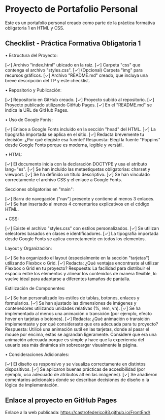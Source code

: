 # Proyecto de Portafolio Personal

Este es un portafolio personal creado como parte de la práctica formativa obligatoria 1 en HTML y CSS.

## Checklist - Práctica Formativa Obligatoria 1

• Estructura del Proyecto:

[✓] Archivo "index.html" ubicado en la raíz.
[✓] Carpeta "css" que contenga el archivo "styles.css".
[✓] (Opcional) Carpeta "img" para recursos gráficos.
[✓] Archivo "README.md" creado, que incluya una breve descripción del TP y este checklist.

• Repositorio y Publicación:

[✓] Repositorio en GitHub creado.
[✓] Proyecto subido al repositorio.
[✓] Proyecto publicado utilizando GitHub Pages.
[✓] En el "README.md" se indica la URL de GitHub Pages.

• Uso de Google Fonts:

[✓] Enlace a Google Fonts incluido en la sección "head" del HTML.
[✓] La tipografía importada se aplica en el sitio.
[✓] Redacta brevemente tu decisión: ¿Por qué elegiste esa fuente?
Respuesta: Elegí la fuente "Poppins" desde Google Fonts porque es moderna, legible y versátil.

• HTML:

[✓] El documento inicia con la declaración DOCTYPE y usa el atributo lang="es".
[✓] Se han incluido las metaetiquetas obligatorias: charset y viewport.
[✓] Se ha definido un título descriptivo.
[✓] Se han vinculado correctamente el archivo CSS y el enlace a Google Fonts.

Secciones obligatorias en "main":

[✓] Barra de navegación ("nav") presente y contiene al menos 3 enlaces.
[✓] Se han insertado al menos 4 comentarios explicativos en el código HTML.

• CSS:

[✓] Existe el archivo "styles.css" con estilos personalizados.
[✓] Se utilizan selectores basados en clases e identificadores.
[✓] La tipografía importada desde Google Fonts se aplica correctamente en todos los elementos.

Layout y Organización:

[✓] Se ha organizado el layout (especialmente en la sección "tarjetas") utilizando Flexbox o Grid.
[✓] Redacta: ¿Qué ventajas encontraste al utilizar Flexbox o Grid en tu proyecto?
Respuesta: La facilidad para distribuir el espacio entre los elementos y alinear los contenidos de manera flexible, lo vuelve ideal para adaptarse a diferentes tamaños de pantalla.

Estilización de Componentes:

[✓] Se han personalizado los estilos de tablas, botones, enlaces y formularios.
[✓] Se han ajustado las dimensiones de imágenes y contenedores utilizando unidades relativas (%,
rem, vh).
[✓] Se ha implementado al menos una animación o transición (por ejemplo, efecto hover en
tarjetas o botones).
[✓] Redacta: ¿Qué animación o transición implementaste y por qué consideraste que era
adecuada para tu proyecto?
Respuesta: Utilicé una animación sutil en las tarjetas, donde al pasar el mouse por encima, estas se agrandan ligeramente. Consideré que era una animación adecuada porque es simple y hace que la experiencia del usuario sea más dinámica sin sobrecargar visualmente la página.

• Consideraciones Adicionales:

[✓] El diseño es responsivo y se visualiza correctamente en distintos dispositivos.
[✓] Se aplicaron buenas prácticas de accesibilidad (por ejemplo, uso adecuado de atributos alt en
las imágenes).
[✓] Se añadieron comentarios adicionales donde se describan decisiones de diseño o la lógica de
implementación.

## Enlace al proyecto en GitHub Pages

Enlace a la web publicada: https://castrofederico93.github.io/FrontEnd/